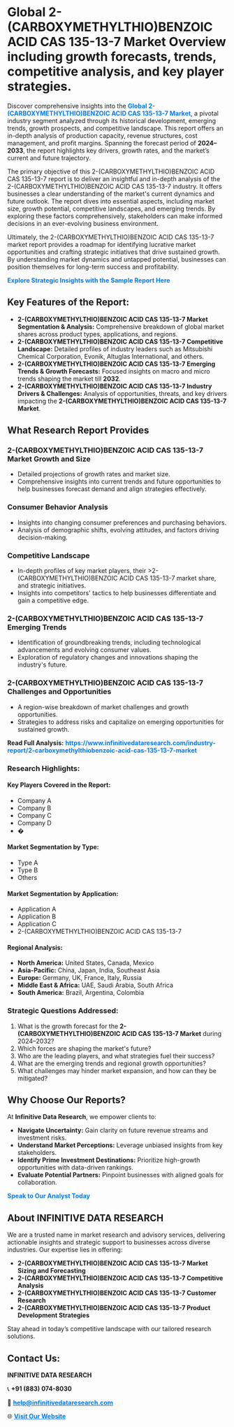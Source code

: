 <h1>Global 2-(CARBOXYMETHYLTHIO)BENZOIC ACID CAS 135-13-7 Market Overview including growth forecasts, trends, competitive analysis, and key player strategies.</h1>
<p>
Discover comprehensive insights into the 
<a href="https://www.infinitivedataresearch.com/industry-report/2-carboxymethylthiobenzoic-acid-cas-135-13-7-market" rel="dofollow" style="color: #007BFF; text-decoration: none;"><strong>Global 2-(CARBOXYMETHYLTHIO)BENZOIC ACID CAS 135-13-7 Market</strong></a>, a pivotal industry segment analyzed through its historical development, emerging trends, growth prospects, and competitive landscape. This report offers an in-depth analysis of production capacity, revenue structures, cost management, and profit margins. Spanning the forecast period of <strong>2024–2033</strong>, the report highlights key drivers, growth rates, and the market’s current and future trajectory.
</p>
<p>
The primary objective of this 2-(CARBOXYMETHYLTHIO)BENZOIC ACID CAS 135-13-7 report is to deliver an insightful and in-depth analysis of the 2-(CARBOXYMETHYLTHIO)BENZOIC ACID CAS 135-13-7 industry. It offers businesses a clear understanding of the market's current dynamics and future outlook. The report dives into essential aspects, including market size, growth potential, competitive landscapes, and emerging trends. By exploring these factors comprehensively, stakeholders can make informed decisions in an ever-evolving business environment.
</p>
<p>
Ultimately, the 2-(CARBOXYMETHYLTHIO)BENZOIC ACID CAS 135-13-7 market report provides a roadmap for identifying lucrative market opportunities and crafting strategic initiatives that drive sustained growth. By understanding market dynamics and untapped potential, businesses can position themselves for long-term success and profitability.
</p>
<p>
<a href="https://www.infinitivedataresearch.com/request-sample/reportId=112423" style="color: #007BFF; text-decoration: none;"><strong>Explore Strategic Insights with the Sample Report Here</strong></a>
</p>

<h2>Key Features of the Report:</h2>
<ul>
<li><strong>2-(CARBOXYMETHYLTHIO)BENZOIC ACID CAS 135-13-7 Market Segmentation & Analysis:</strong> Comprehensive breakdown of global market shares across product types, applications, and regions.</li>
<li><strong>2-(CARBOXYMETHYLTHIO)BENZOIC ACID CAS 135-13-7 Competitive Landscape:</strong> Detailed profiles of industry leaders such as Mitsubishi Chemical Corporation, Evonik, Altuglas International, and others.</li>
<li><strong>2-(CARBOXYMETHYLTHIO)BENZOIC ACID CAS 135-13-7 Emerging Trends & Growth Forecasts:</strong> Focused insights on macro and micro trends shaping the market till <strong>2032</strong>.</li>
<li><strong>2-(CARBOXYMETHYLTHIO)BENZOIC ACID CAS 135-13-7 Industry Drivers & Challenges:</strong> Analysis of opportunities, threats, and key drivers impacting the <strong>2-(CARBOXYMETHYLTHIO)BENZOIC ACID CAS 135-13-7 Market</strong>.</li>
</ul>

<h2>What Research Report Provides</h2>
<h3>2-(CARBOXYMETHYLTHIO)BENZOIC ACID CAS 135-13-7 Market Growth and Size</h3>
<ul>
<li>Detailed projections of growth rates and market size.</li>
<li>Comprehensive insights into current trends and future opportunities to help businesses forecast demand and align strategies effectively.</li>
</ul>

<h3>Consumer Behavior Analysis</h3>
<ul>
<li>Insights into changing consumer preferences and purchasing behaviors.</li>
<li>Analysis of demographic shifts, evolving attitudes, and factors driving decision-making.</li>
</ul>

<h3>Competitive Landscape</h3>
<ul>
<li>In-depth profiles of key market players, their >2-(CARBOXYMETHYLTHIO)BENZOIC ACID CAS 135-13-7 market share, and strategic initiatives.</li>
<li>Insights into competitors' tactics to help businesses differentiate and gain a competitive edge.</li>
</ul>

<h3>2-(CARBOXYMETHYLTHIO)BENZOIC ACID CAS 135-13-7 Emerging Trends</h3>
<ul>
<li>Identification of groundbreaking trends, including technological advancements and evolving consumer values.</li>
<li>Exploration of regulatory changes and innovations shaping the industry's future.</li>
</ul>

<h3>2-(CARBOXYMETHYLTHIO)BENZOIC ACID CAS 135-13-7 Challenges and Opportunities</h3>
<ul>
<li>A region-wise breakdown of market challenges and growth opportunities.</li>
<li>Strategies to address risks and capitalize on emerging opportunities for sustained growth.</li>
</ul>
<p><strong>Read Full Analysis:</strong> <a href="https://www.infinitivedataresearch.com/industry-report/2-carboxymethylthiobenzoic-acid-cas-135-13-7-market" rel="dofollow" style="color: #007BFF; text-decoration: none;"><strong>https://www.infinitivedataresearch.com/industry-report/2-carboxymethylthiobenzoic-acid-cas-135-13-7-market</strong></a></p>
<h3>Research Highlights:</h3>
<h4>Key Players Covered in the Report:</h4>
<ul><li>Company A</li><li>Company B</li><li>Company C</li><li>Company D</li><li>�</li></ul>
<h4>Market Segmentation by Type:</h4>
<ul><li>Type A</li><li>Type B</li><li>Others</li></ul>
<h4>Market Segmentation by Application:</h4>
<ul><li>Application A</li><li>Application B</li><li>Application C</li><li>2-(CARBOXYMETHYLTHIO)BENZOIC ACID CAS 135-13-7</li></ul>

<h4>Regional Analysis:</h4>
<ul>
<li><strong>North America:</strong> United States, Canada, Mexico</li>
<li><strong>Asia-Pacific:</strong> China, Japan, India, Southeast Asia</li>
<li><strong>Europe:</strong> Germany, UK, France, Italy, Russia</li>
<li><strong>Middle East & Africa:</strong> UAE, Saudi Arabia, South Africa</li>
<li><strong>South America:</strong> Brazil, Argentina, Colombia</li>
</ul>

<h3>Strategic Questions Addressed:</h3>
<ol>
<li>What is the growth forecast for the <strong>2-(CARBOXYMETHYLTHIO)BENZOIC ACID CAS 135-13-7 Market</strong> during 2024–2032?</li>
<li>Which forces are shaping the market's future?</li>
<li>Who are the leading players, and what strategies fuel their success?</li>
<li>What are the emerging trends and regional growth opportunities?</li>
<li>What challenges may hinder market expansion, and how can they be mitigated?</li>
</ol>

<h2>Why Choose Our Reports?</h2>
<p>At <strong>Infinitive Data Research</strong>, we empower clients to:</p>
<ul>
<li><strong>Navigate Uncertainty:</strong> Gain clarity on future revenue streams and investment risks.</li>
<li><strong>Understand Market Perceptions:</strong> Leverage unbiased insights from key stakeholders.</li>
<li><strong>Identify Prime Investment Destinations:</strong> Prioritize high-growth opportunities with data-driven rankings.</li>
<li><strong>Evaluate Potential Partners:</strong> Pinpoint businesses with aligned goals for collaboration.</li>
</ul>
<p><a href="https://www.infinitivedataresearch.com/industry-report/2-carboxymethylthiobenzoic-acid-cas-135-13-7-market" rel="dofollow" style="color: #007BFF; text-decoration: none;"><strong>Speak to Our Analyst Today</strong></a></p>

<h2>About INFINITIVE DATA RESEARCH</h2>
<p>We are a trusted name in market research and advisory services, delivering actionable insights and strategic support to businesses across diverse industries. Our expertise lies in offering:</p>
<ul>
<li><strong>2-(CARBOXYMETHYLTHIO)BENZOIC ACID CAS 135-13-7 Market Sizing and Forecasting</strong></li>
<li><strong>2-(CARBOXYMETHYLTHIO)BENZOIC ACID CAS 135-13-7 Competitive Analysis</strong></li>
<li><strong>2-(CARBOXYMETHYLTHIO)BENZOIC ACID CAS 135-13-7 Customer Research</strong></li>
<li><strong>2-(CARBOXYMETHYLTHIO)BENZOIC ACID CAS 135-13-7 Product Development Strategies</strong></li>
</ul>
<p>Stay ahead in today’s competitive landscape with our tailored research solutions.</p>

<h2>Contact Us:</h2>
<p><strong>INFINITIVE DATA RESEARCH</strong></p>
<p>📞 <strong>+91 (883) 074-8030</strong></p>
<p>📧 <strong><a href="mailto:help@infinitivedataresearch.com" style="color: #007BFF;">help@infinitivedataresearch.com</a></strong></p>
<p>🌐 <strong><a href="https://www.infinitivedataresearch.com" rel="dofollow" style="color: #007BFF;">Visit Our Website</a></strong></p>